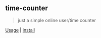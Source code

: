 ## time-counter

> just a simple online user/time counter

[Usage](https://github.com/soxft/time-counter/wiki/usage) | [install](https://github.com/soxft/time-counter/wiki/install)
